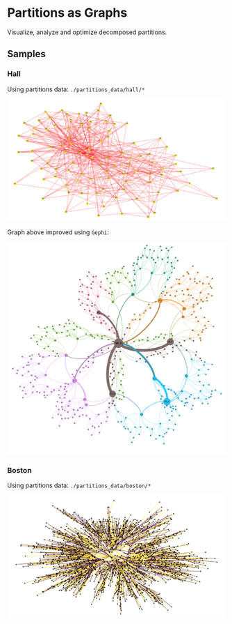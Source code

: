 # Partitions as Graphs

Visualize, analyze and optimize decomposed partitions.


## Samples


### Hall
Using partitions data: `./partitions_data/hall/*`

 <img src="./imgs/hall.png" width="600">
 

Graph above improved using `Gephi`:

 <img src="./imgs/hall_gephi.png" width="600">


### Boston
Using partitions data: `./partitions_data/boston/*`

 <img src="./imgs/boston.png" width="600">
